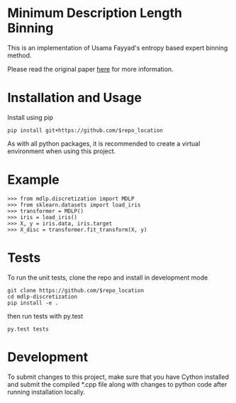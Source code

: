 # Minimum Description Length Binning

This is an implementation of Usama Fayyad's entropy based
expert binning method.

Please read the original paper
<a href="http://sci2s.ugr.es/keel/pdf/algorithm/congreso/fayyad1993.pdf">here</a>
for more information.

# Installation and Usage

Install using pip

```
pip install git+https://github.com/$repo_location
```

As with all python packages, it is recommended to create a virtual environment
when using this project.

# Example

```
>>> from mdlp.discretization import MDLP
>>> from sklearn.datasets import load_iris
>>> transformer = MDLP()
>>> iris = load_iris()
>>> X, y = iris.data, iris.target
>>> X_disc = transformer.fit_transform(X, y)
```

# Tests

To run the unit tests, clone the repo and install in development mode

```
git clone https://github.com/$repo_location
cd mdlp-discretization
pip install -e .
```

then run tests with py.test

```
py.test tests
```

# Development

To submit changes to this project, make sure that you have Cython installed and
submit the compiled *.cpp file along with changes to python code after running
installation locally.
